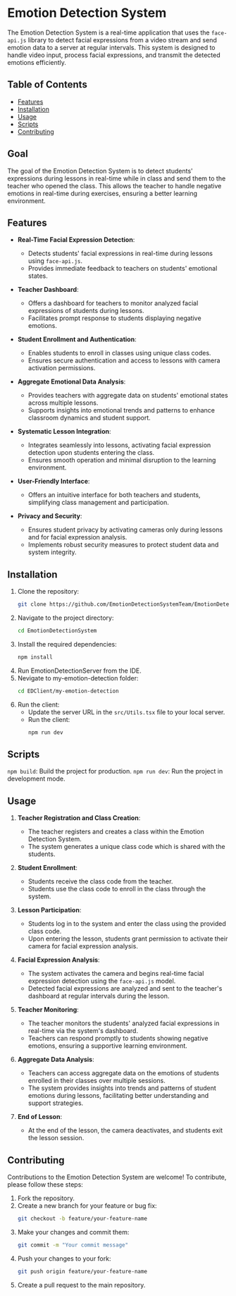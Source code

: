 # Emotion Detection System

The Emotion Detection System is a real-time application that uses the `face-api.js` library to detect facial expressions from a video stream and send emotion data to a server at regular intervals. This system is designed to handle video input, process facial expressions, and transmit the detected emotions efficiently.

## Table of Contents
- [Features](#features)
- [Installation](#installation)
- [Usage](#usage)
- [Scripts](#scripts)
- [Contributing](#contributing)

## Goal
The goal of the Emotion Detection System is to detect students' expressions during lessons in real-time while in class and send them to the teacher who opened the class. This allows the teacher to handle negative emotions in real-time during exercises, ensuring a better learning environment.

## Features
* **Real-Time Facial Expression Detection**:
    - Detects students' facial expressions in real-time during lessons using `face-api.js`.
    - Provides immediate feedback to teachers on students' emotional states.

* **Teacher Dashboard**:
    - Offers a dashboard for teachers to monitor analyzed facial expressions of students during lessons.
    - Facilitates prompt response to students displaying negative emotions.

* **Student Enrollment and Authentication**:
    - Enables students to enroll in classes using unique class codes.
    - Ensures secure authentication and access to lessons with camera activation permissions.

* **Aggregate Emotional Data Analysis**:
    - Provides teachers with aggregate data on students' emotional states across multiple lessons.
    - Supports insights into emotional trends and patterns to enhance classroom dynamics and student support.

* **Systematic Lesson Integration**:
    - Integrates seamlessly into lessons, activating facial expression detection upon students entering the class.
    - Ensures smooth operation and minimal disruption to the learning environment.

* **User-Friendly Interface**:
    - Offers an intuitive interface for both teachers and students, simplifying class management and participation.

* **Privacy and Security**:
    - Ensures student privacy by activating cameras only during lessons and for facial expression analysis.
    - Implements robust security measures to protect student data and system integrity.

## Installation
1. Clone the repository:
   ```sh
   git clone https://github.com/EmotionDetectionSystemTeam/EmotionDetectionSystem.git
   ```
2. Navigate to the project directory:
    ```sh
    cd EmotionDetectionSystem
    ```
3. Install the required dependencies:
    ```sh
    npm install
    ```
4. Run EmotionDetectionServer from the IDE.
5. Nevigate to my-emotion-detection folder:
    ```sh
    cd EDClient/my-emotion-detection
    ```
6. Run the client:
    * Update the server URL in the `src/Utils.tsx` file to your local server.
    * Run the client:
        ```sh
        npm run dev
        ```
## Scripts
`npm build`: Build the project for production.
`npm run dev`: Run the project in development mode.

## Usage
1. **Teacher Registration and Class Creation**:
    - The teacher registers and creates a class within the Emotion Detection System.
    - The system generates a unique class code which is shared with the students.

2. **Student Enrollment**:
    - Students receive the class code from the teacher.
    - Students use the class code to enroll in the class through the system.

3. **Lesson Participation**:
    - Students log in to the system and enter the class using the provided class code.
    - Upon entering the lesson, students grant permission to activate their camera for facial expression analysis.

4. **Facial Expression Analysis**:
    - The system activates the camera and begins real-time facial expression detection using the `face-api.js` model.
    - Detected facial expressions are analyzed and sent to the teacher's dashboard at regular intervals during the lesson.

5. **Teacher Monitoring**:
    - The teacher monitors the students' analyzed facial expressions in real-time via the system's dashboard.
    - Teachers can respond promptly to students showing negative emotions, ensuring a supportive learning environment.

6. **Aggregate Data Analysis**:
    - Teachers can access aggregate data on the emotions of students enrolled in their classes over multiple sessions.
    - The system provides insights into trends and patterns of student emotions during lessons, facilitating better understanding and support strategies.

7. **End of Lesson**:
    - At the end of the lesson, the camera deactivates, and students exit the lesson session.

## Contributing
Contributions to the Emotion Detection System are welcome! To contribute, please follow these steps:
1. Fork the repository.
2. Create a new branch for your feature or bug fix:
    ```sh
    git checkout -b feature/your-feature-name
    ```
3. Make your changes and commit them:
    ```sh
    git commit -m "Your commit message"
    ```
4. Push your changes to your fork:
    ```sh
    git push origin feature/your-feature-name
    ```
5. Create a pull request to the main repository.
